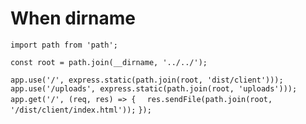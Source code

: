 # When __dirname__

`import path from 'path';`

`const root = path.join(__dirname, '../../');`

`app.use('/', express.static(path.join(root, 'dist/client')));`
`app.use('/uploads', express.static(path.join(root, 'uploads')));`
`app.get('/', (req, res) => {`
`  res.sendFile(path.join(root, '/dist/client/index.html'));`
`});`

